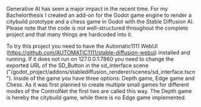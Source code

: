 Generative AI has seen a major impact in the recent time. For my Bachelorthesis I created an add-on for the Godot game engine to render a citybuild prototype and a chess game in Godot with the Stable Diffusion AI. Please note that the code is not well-structured throughout the complete project and that many things are hardcoded into it.

To try this project you need to have the Automatic1111 WebUI (https://github.com/AUTOMATIC1111/stable-diffusion-webui) installed and running. If it does not run on 127.0.0.1:7860 you need to change the exported URL of the SD_Button in the sd_interface scene ("/godot_project/addons/stablediffusion_renderer/scenes/sd_interface.tscn").
Inside of the game you have three options: Depth game, Edge game and Chess. As it was first planned to create multiple small games for different modes of the ControlNet the first two are called this way. The Depth game is hereby the citybuild game, while there is no Edge game implemented.